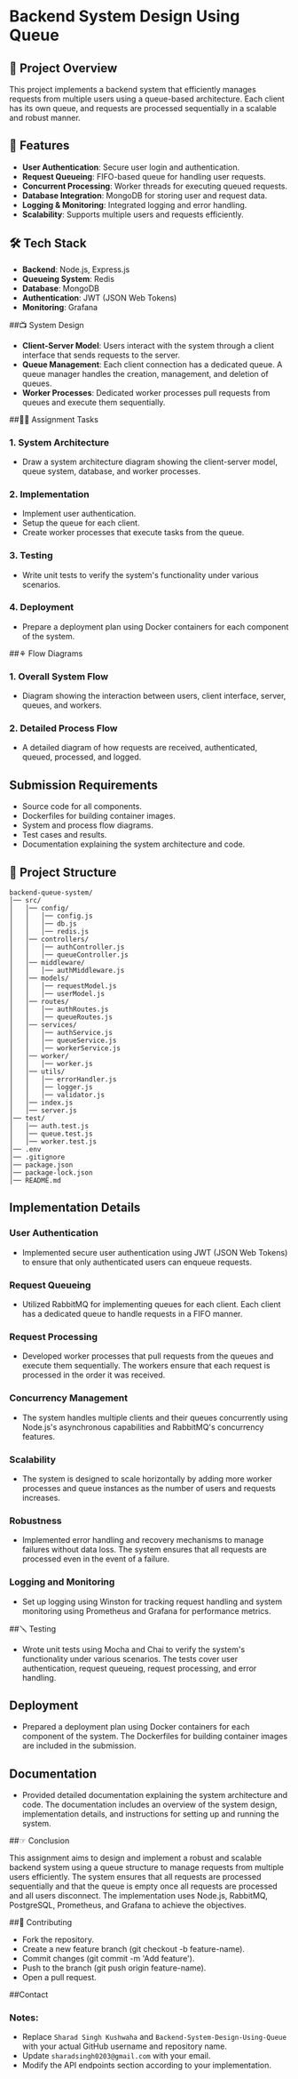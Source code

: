 # Backend System Design Using Queue

## 📌 Project Overview
This project implements a backend system that efficiently manages requests from multiple users using a queue-based architecture. Each client has its own queue, and requests are processed sequentially in a scalable and robust manner.

## 🚀 Features
- **User Authentication**: Secure user login and authentication.
- **Request Queueing**: FIFO-based queue for handling user requests.
- **Concurrent Processing**: Worker threads for executing queued requests.
- **Database Integration**: MongoDB for storing user and request data.
- **Logging & Monitoring**: Integrated logging and error handling.
- **Scalability**: Supports multiple users and requests efficiently.

## 🛠️ Tech Stack
- **Backend**: Node.js, Express.js
- **Queueing System**: Redis 
- **Database**: MongoDB 
- **Authentication**: JWT (JSON Web Tokens)
- **Monitoring**:  Grafana


##📺 System Design

- **Client-Server Model**: Users interact with the system through a client interface that sends requests to the server.
- **Queue Management**: Each client connection has a dedicated queue. A queue manager handles the creation, management, and deletion of queues.
- **Worker Processes**: Dedicated worker processes pull requests from queues and execute them sequentially.

##✍🏼 Assignment Tasks

### 1. System Architecture

- Draw a system architecture diagram showing the client-server model, queue system, database, and worker processes.

### 2. Implementation

- Implement user authentication.
- Setup the queue for each client.
- Create worker processes that execute tasks from the queue.

### 3. Testing

- Write unit tests to verify the system's functionality under various scenarios.

### 4. Deployment

- Prepare a deployment plan using Docker containers for each component of the system.

##⚘ Flow Diagrams

### 1. Overall System Flow

- Diagram showing the interaction between users, client interface, server, queues, and workers.

### 2. Detailed Process Flow

- A detailed diagram of how requests are received, authenticated, queued, processed, and logged.

## Submission Requirements

- Source code for all components.
- Dockerfiles for building container images.
- System and process flow diagrams.
- Test cases and results.
- Documentation explaining the system architecture and code.

## 📂 Project Structure
```
backend-queue-system/
│── src/
│   │── config/
│   │   │── config.js
│   │   │── db.js
│   │   │── redis.js
│   │── controllers/
│   │   │── authController.js
│   │   │── queueController.js
│   │── middleware/
│   │   │── authMiddleware.js
│   │── models/
│   │   │── requestModel.js
│   │   │── userModel.js
│   │── routes/
│   │   │── authRoutes.js
│   │   │── queueRoutes.js
│   │── services/
│   │   │── authService.js
│   │   │── queueService.js
│   │   │── workerService.js
│   │── worker/
│   │   │── worker.js
│   │── utils/
│   │   │── errorHandler.js
│   │   │── logger.js
│   │   │── validator.js
│   │── index.js
│   │── server.js
│── test/
│   │── auth.test.js
│   │── queue.test.js
│   │── worker.test.js
│── .env
│── .gitignore
│── package.json
│── package-lock.json
│── README.md
```

## Implementation Details

### User Authentication

- Implemented secure user authentication using JWT (JSON Web Tokens) to ensure that only authenticated users can enqueue requests.

### Request Queueing

- Utilized RabbitMQ for implementing queues for each client. Each client has a dedicated queue to handle requests in a FIFO manner.

### Request Processing

- Developed worker processes that pull requests from the queues and execute them sequentially. The workers ensure that each request is processed in the order it was received.

### Concurrency Management

- The system handles multiple clients and their queues concurrently using Node.js's asynchronous capabilities and RabbitMQ's concurrency features.

### Scalability

- The system is designed to scale horizontally by adding more worker processes and queue instances as the number of users and requests increases.

### Robustness

- Implemented error handling and recovery mechanisms to manage failures without data loss. The system ensures that all requests are processed even in the event of a failure.

### Logging and Monitoring

- Set up logging using Winston for tracking request handling and system monitoring using Prometheus and Grafana for performance metrics.

##🪛 Testing

- Wrote unit tests using Mocha and Chai to verify the system's functionality under various scenarios. The tests cover user authentication, request queueing, request processing, and error handling.

## Deployment

- Prepared a deployment plan using Docker containers for each component of the system. The Dockerfiles for building container images are included in the submission.

## Documentation

- Provided detailed documentation explaining the system architecture and code. The documentation includes an overview of the system design, implementation details, and instructions for setting up and running the system.

##☞ Conclusion

This assignment aims to design and implement a robust and scalable backend system using a queue structure to manage requests from multiple users efficiently. The system ensures that all requests are processed sequentially and that the queue is empty once all requests are processed and all users disconnect. The implementation uses Node.js, RabbitMQ, PostgreSQL, Prometheus, and Grafana to achieve the objectives.

##📌 Contributing

- Fork the repository.
- Create a new feature branch (git checkout -b feature-name).
- Commit changes (git commit -m 'Add feature').
- Push to the branch (git push origin feature-name).
- Open a pull request.

##Contact
### Notes:
- Replace `Sharad Singh Kushwaha` and `Backend-System-Design-Using-Queue` with your actual GitHub username and repository name.
- Update `sharadsingh0203@gmail.com` with your email.
- Modify the API endpoints section according to your implementation.
